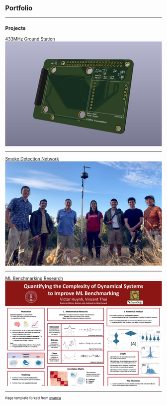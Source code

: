 ## Portfolio

---

### Projects

[433MHz Ground Station](/433MHz)
<img src="images\Sats\New Groundstation.jpg"/>

---
[Smoke Detection Network](/Smesh)
<img src="images\SMesh\IMG_5810.jpg"/>

---
[ML Benchmarking Research](/REU.md)
<img src="images\reupresim.jpg"/>

---

<p style="font-size:11px">Page template forked from <a href="https://github.com/evanca/quick-portfolio">evanca</a></p>
<!-- Remove above link if you don't want to attibute -->

